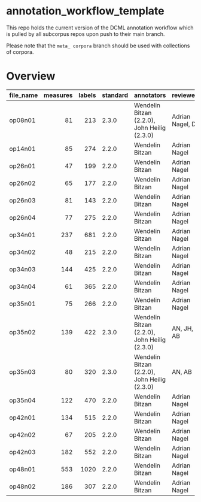 # annotation_workflow_template

This repo holds the current version of the DCML annotation workflow which is pulled by all subcorpus repos upon push to their main branch. 

Please note that the `meta_ corpora` branch should be used with collections of corpora.


# Overview
|file_name|measures|labels|standard|                 annotators                 |   reviewers    |
|---------|-------:|-----:|--------|--------------------------------------------|----------------|
|op08n01  |      81|   213|2.3.0   |Wendelin Bitzan (2.2.0), John Heilig (2.3.0)|Adrian Nagel, DK|
|op14n01  |      85|   274|2.2.0   |Wendelin Bitzan                             |Adrian Nagel    |
|op26n01  |      47|   199|2.2.0   |Wendelin Bitzan                             |Adrian Nagel    |
|op26n02  |      65|   177|2.2.0   |Wendelin Bitzan                             |Adrian Nagel    |
|op26n03  |      81|   143|2.2.0   |Wendelin Bitzan                             |Adrian Nagel    |
|op26n04  |      77|   275|2.2.0   |Wendelin Bitzan                             |Adrian Nagel    |
|op34n01  |     237|   681|2.2.0   |Wendelin Bitzan                             |Adrian Nagel    |
|op34n02  |      48|   215|2.2.0   |Wendelin Bitzan                             |Adrian Nagel    |
|op34n03  |     144|   425|2.2.0   |Wendelin Bitzan                             |Adrian Nagel    |
|op34n04  |      61|   365|2.2.0   |Wendelin Bitzan                             |Adrian Nagel    |
|op35n01  |      75|   266|2.2.0   |Wendelin Bitzan                             |Adrian Nagel    |
|op35n02  |     139|   422|2.3.0   |Wendelin Bitzan (2.2.0), John Heilig (2.3.0)|AN, JH, AB      |
|op35n03  |      80|   320|2.3.0   |Wendelin Bitzan (2.2.0), John Heilig (2.3.0)|AN, AB          |
|op35n04  |     122|   470|2.2.0   |Wendelin Bitzan                             |Adrian Nagel    |
|op42n01  |     134|   515|2.2.0   |Wendelin Bitzan                             |Adrian Nagel    |
|op42n02  |      67|   205|2.2.0   |Wendelin Bitzan                             |Adrian Nagel    |
|op42n03  |     182|   552|2.2.0   |Wendelin Bitzan                             |Adrian Nagel    |
|op48n01  |     553|  1020|2.2.0   |Wendelin Bitzan                             |Adrian Nagel    |
|op48n02  |     186|   307|2.2.0   |Wendelin Bitzan                             |Adrian Nagel    |
